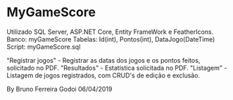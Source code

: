 # MyGameScore

Utilizado SQL Server, ASP.NET Core, Entity FrameWork e FeatherIcons.
Banco: myGameScore
Tabelas: Id(int), Pontos(int), DataJogo(DateTime)
Script: myGameScore.sql

"Registrar jogos" - Registrar as datas dos jogos e os pontos feitos, solicitado no PDF.
"Resultados" - Estatística solicitada no PDF.
"Listagem" - Listagem de jogos registrados, com CRUD's de edição e exclusão.

By Bruno Ferreira Godoi 06/04/2019
